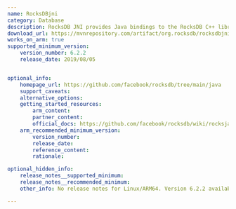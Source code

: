 ```yaml
---
name: RocksDBjni
category: Database
description: RocksDB JNI provides Java bindings to the RocksDB C++ library, enabling Java applications to use its high-performance, embeddable key-value store.
download_url: https://mvnrepository.com/artifact/org.rocksdb/rocksdbjni
works_on_arm: true
supported_minimum_version:
    version_number: 6.2.2
    release_date: 2019/08/05


optional_info:
    homepage_url: https://github.com/facebook/rocksdb/tree/main/java
    support_caveats:
    alternative_options:
    getting_started_resources:
        arm_content:
        partner_content:
        official_docs: https://github.com/facebook/rocksdb/wiki/rocksjava-basics
    arm_recommended_minimum_version:
        version_number:
        release_date:
        reference_content:
        rationale:

optional_hidden_info:
    release_notes__supported_minimum:
    release_notes__recommended_minimum:
    other_info: No release notes for Linux/ARM64. Version 6.2.2 available at the [maven central](https://mvnrepository.com/artifact/org.rocksdb/rocksdbjni) has jar, that contains librocksdbjni-linux-aarch64.so. Prior versions only have x86_64 shared object files available. Shared object file for aarch64 can be viewed with "jar -xvf  rocksdbjni-6.2.2.jar | grep lib", and can be verified for aarch64 with "file librocksdbjni-linux-aarch64.so".

---
```


